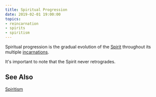 ```yaml
---
title: Spiritual Progression
date: 2019-02-01 19:00:00
topics:
- reincarnation
- spirits
- spiritism
---
```


Spiritual progression is the gradual evolution of the [Spirit](../spirit)
throughout its multiple [incarnations](../incarnation).

It's important to note that the Spirit never retrogrades.

## See Also
[Spiritism](/spiritism)  

